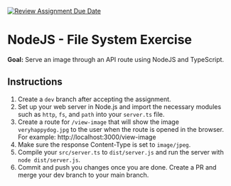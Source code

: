 [![Review Assignment Due Date](https://classroom.github.com/assets/deadline-readme-button-22041afd0340ce965d47ae6ef1cefeee28c7c493a6346c4f15d667ab976d596c.svg)](https://classroom.github.com/a/EyWK7r3o)
# NodeJS - File System Exercise

**Goal:** Serve an image through an API route using NodeJS and TypeScript.

## Instructions

1. Create a `dev` branch after accepting the assignment.
2. Set up your web server in Node.js and import the necessary modules such as `http`, `fs`, and `path` into your `server.ts` file.
3. Create a route for `/view-image` that will show the image `veryhappydog.jpg` to the user when the route is opened in the browser. For example: http://localhost:3000/view-image
4. Make sure the response Content-Type is set to `image/jpeg`.
5. Compile your `src/server.ts` to `dist/server.js` and run the server with `node dist/server.js`.
6. Commit and push you changes once you are done. Create a PR and merge your dev branch to your main branch.
